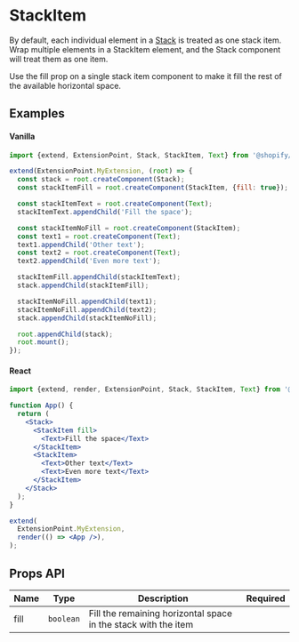# StackItem

By default, each individual element in a [Stack](./Stack.md) is treated as one stack item. Wrap multiple elements in a StackItem element, and the Stack component will treat them as one item.

Use the fill prop on a single stack item component to make it fill the rest of the available horizontal space.

## Examples

#### Vanilla

```js
import {extend, ExtensionPoint, Stack, StackItem, Text} from '@shopify/argo-admin';

extend(ExtensionPoint.MyExtension, (root) => {
  const stack = root.createComponent(Stack);
  const stackItemFill = root.createComponent(StackItem, {fill: true});

  const stackItemText = root.createComponent(Text);
  stackItemText.appendChild('Fill the space');

  const stackItemNoFill = root.createComponent(StackItem);
  const text1 = root.createComponent(Text);
  text1.appendChild('Other text');
  const text2 = root.createComponent(Text);
  text2.appendChild('Even more text');

  stackItemFill.appendChild(stackItemText);
  stack.appendChild(stackItemFill);

  stackItemNoFill.appendChild(text1);
  stackItemNoFill.appendChild(text2);
  stack.appendChild(stackItemNoFill);

  root.appendChild(stack);
  root.mount();
});
```

#### React

```jsx
import {extend, render, ExtensionPoint, Stack, StackItem, Text} from '@shopify/argo-admin-react';

function App() {
  return (
    <Stack>
      <StackItem fill>
        <Text>Fill the space</Text>
      </StackItem>
      <StackItem>
        <Text>Other text</Text>
        <Text>Even more text</Text>
      </StackItem>
    </Stack>
  );
}

extend(
  ExtensionPoint.MyExtension,
  render(() => <App />),
);
```

## Props API

| Name | Type      | Description                                                    | Required |
| ---- | --------- | -------------------------------------------------------------- | -------- |
| fill | `boolean` | Fill the remaining horizontal space in the stack with the item |          |
